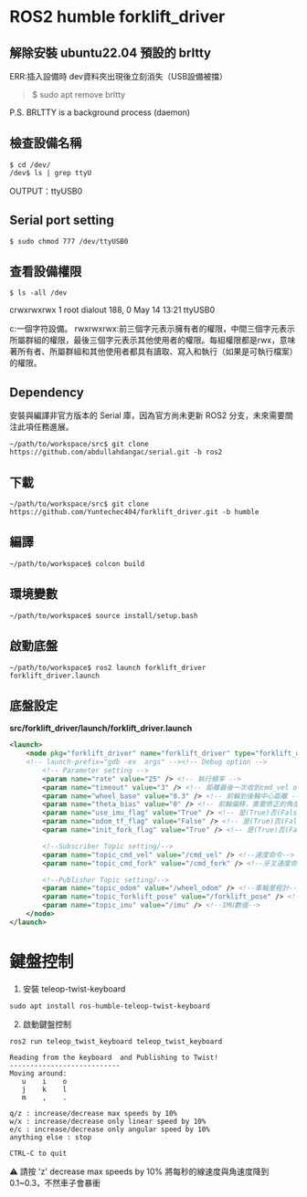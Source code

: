 # ROS2 humble forklift_driver


## 解除安裝 ubuntu22.04 預設的 brltty 
ERR:插入設備時 dev資料夾出現後立刻消失（USB設備被擋）
> $ sudo apt remove brltty

P.S. BRLTTY is a background process (daemon) 

## 檢查設備名稱
```
$ cd /dev/
/dev$ ls | grep ttyU
```

OUTPUT：ttyUSB0

## Serial port setting
```
$ sudo chmod 777 /dev/ttyUSB0
```

## 查看設備權限
```
$ ls -all /dev
```

crwxrwxrwx   1 root dialout 188,     0 May 14 13:21 ttyUSB0

c:一個字符設備。
rwxrwxrwx:前三個字元表示擁有者的權限，中間三個字元表示所屬群組的權限，最後三個字元表示其他使用者的權限。每組權限都是rwx，意味著所有者、所屬群組和其他使用者都具有讀取、寫入和執行（如果是可執行檔案）的權限。


## Dependency
安裝與編譯非官方版本的 Serial 庫，因為官方尚未更新 ROS2 分支，未來需要關注此項任務進展。
```
~/path/to/workspace/src$ git clone https://github.com/abdullahdangac/serial.git -b ros2
```
## 下載
```
~/path/to/workspace/src$ git clone https://github.com/Yuntechec404/forklift_driver.git -b humble
```
## 編譯
```
~/path/to/workspace$ colcon build
```
## 環境變數
```
~/path/to/workspace$ source install/setup.bash
```
## 啟動底盤
```
~/path/to/workspace$ ros2 launch forklift_driver forklift_driver.launch
```
## 底盤設定
**src/forklift_driver/launch/forklift_driver.launch**
```xml
<launch>  
	<node pkg="forklift_driver" name="forklift_driver" type="forklift_driver" output="screen" >
	<!-- launch-prefix="gdb -ex  args" --><!-- Debug option -->
	    <!-- Parameter setting -->
		<param name="rate" value="25" /> <!-- 執行頻率 -->
		<param name="timeout" value="3" /> <!-- 距離最後一次收到cmd_vel or cmd_fork幾秒後停止 -->
		<param name="wheel_base" value="0.3" /> <!-- 前輪到後輪中心距離 -->
		<param name="theta_bias" value="0" /> <!-- 前輪偏移，需要修正的角度 -->
		<param name="use_imu_flag" value="True" /> <!-- 是(True)否(False)使用imu角速度計算里程計 -->
		<param name="odom_tf_flag" value="False" /> <!-- 是(True)否(False)發布odom tf -->
		<param name="init_fork_flag" value="True" /> <!-- 是(True)否(False)讓牙叉降到底 -->

		<!--Subscriber Topic setting/-->
		<param name="topic_cmd_vel" value="/cmd_vel" /> <!--速度命令-->
		<param name="topic_cmd_fork" value="/cmd_fork" /> <!--牙叉速度命令-->

		<!--Publisher Topic setting/-->
		<param name="topic_odom" value="/wheel_odom" /> <!--車輪里程計-->
		<param name="topic_forklift_pose" value="/forklift_pose" /> <!--牙叉位置-->
		<param name="topic_imu" value="/imu" /> <!--IMU數值-->
	</node>
</launch>
```

# 鍵盤控制

1. 安裝 teleop-twist-keyboard
```
sudo apt install ros-humble-teleop-twist-keyboard
```
2. 啟動鍵盤控制
```
ros2 run teleop_twist_keyboard teleop_twist_keyboard
```

```
Reading from the keyboard  and Publishing to Twist!
---------------------------
Moving around:
   u    i    o
   j    k    l
   m    ,    .

q/z : increase/decrease max speeds by 10%
w/x : increase/decrease only linear speed by 10%
e/c : increase/decrease only angular speed by 10%
anything else : stop

CTRL-C to quit
```
⚠️ 請按 'z'  decrease max speeds by 10%  將每秒的線速度與角速度降到 0.1~0.3，不然車子會暴衝
